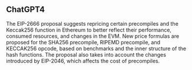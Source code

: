 ## ChatGPT4

The EIP-2666 proposal suggests repricing certain precompiles and the Keccak256 function in Ethereum to better reflect their performance, consumed resources, and changes in the EVM. New price formulas are proposed for the SHA256 precompile, RIPEMD precompile, and KECCAK256 opcode, based on benchmarks and the inner structure of the hash functions. The proposal also takes into account the changes introduced by EIP-2046, which affects the cost of precompiles.
